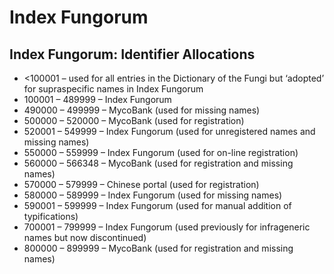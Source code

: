 # Index Fungorum



## Index Fungorum: Identifier Allocations
* <100001 – used for all entries in the Dictionary of the Fungi but ‘adopted’ for supraspecific names in Index Fungorum
* 100001 – 489999 – Index Fungorum
* 490000 – 499999 – MycoBank (used for missing names)
* 500000 – 520000 – MycoBank (used for registration)
* 520001 – 549999 – Index Fungorum (used for unregistered names and missing names)
* 550000 – 559999 – Index Fungorum (used for on-line registration)
* 560000 – 566348 – MycoBank (used for registration and missing names)
* 570000 – 579999 – Chinese portal (used for registration)
* 580000 – 589999 – Index Fungorum (used for missing names)
* 590001 – 599999 – Index Fungorum (used for manual addition of typifications)
* 700001 – 799999 – Index Fungorum (used previously for infrageneric names but now discontinued)
* 800000 – 899999 – MycoBank (used for registration and missing names)
